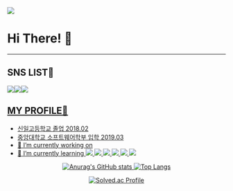 <img src="https://capsule-render.vercel.app/api?type=waving&color=random&height=200&section=header&text=Lee%20JI%20Hak&fontSize=60" />

# Hi There! 👋
---
## SNS LIST🍕
<a href="https://blog.naver.com/jooin2000" target="_blank"><img src="https://img.shields.io/badge/Blog-03C75A?style=flat-square&logo=Naver&logoColor=white"/></a><a href="https://instagram.com/easyhak2?utm_medium=copy_link" target="_blank"><img src="https://img.shields.io/badge/Instagram-E4405F?style=flat-square&logo=Instagram&logoColor=white"/><img src="https://img.shields.io/badge/Facebook-1877F2?style=flat-square&logo=Facebook&logoColor=white"/>
<!--
**easyhak/easyhak** is a ✨ _special_ ✨ repository because its `README.md` (this file) appears on your GitHub profile.
-->
## MY PROFILE🍔
- 신일고등학교 졸업 2018.02
- 중앙대학교 소프트웨어학부 입학 2019.03
- 🔭 I’m currently working on 
- 🌱 I’m currently learning 
  <img src="https://img.shields.io/badge/Spring-6DB33F?style=flat-square&logo=Spring&logoColor=white">
  <img src="https://img.shields.io/badge/Spring Boot-6DB33F?style=flat-square&logo=Spring Boot&logoColor=white">
  <img src="https://img.shields.io/badge/MySQL-4479A1?style=flat-square&logo=MySQL&logoColor=white">
  <img src="https://img.shields.io/badge/Oracle-F80000?style=flat-square&logo=Oracle&logoColor=white">
  <img src="https://img.shields.io/badge/MariaDB-003545?style=flat-square&logo=MariaDB&logoColor=white">
  <img src="https://img.shields.io/badge/Django-092E20?style=flat-square&logo=Django&logoColor=white">
  <div data-iframe-width="150" data-iframe-height="270" data-share-badge-id="48c9f34a-0f4a-4cc9-948b-b6f8706b8b44" data-share-badge-host="https://www.credly.com"></div><script type="text/javascript" async src="//cdn.credly.com/assets/utilities/embed.js"></script>
<div align="center">
  
![Anurag's GitHub stats](https://github-readme-stats.vercel.app/api?username=easyhak&show_icons=true&theme=tokyonight&line_height=20)
[![Top Langs](https://github-readme-stats.vercel.app/api/top-langs/?username=easyhak&layout=compact&theme=tokyonight&langs_count=6)](https://github.com/anuraghazra/github-readme-stats)
  
[![Solved.ac Profile](http://mazassumnida.wtf/api/v2/generate_badge?boj=jooin2000)](https://solved.ac/jooin2000/)

  </div>

